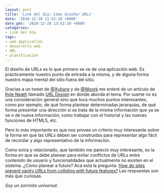 ```yaml
---
layout: post
title: 'Link del día: Cómo diseñar URLs'
date: '2010-12-28 11:52:10 +0000'
date_gmt: '2010-12-28 13:52:10 +0000'
categories:
- Link del día
tags:
- web application
- desarrollo web
- URL
- planificación
---
```


El diseño de URLs es lo que primero se ve de una aplicación web. Es prácticamente nuestro punto de entrada a la misma, y de alguna forma nuestro mapa mental del sitio fuera del sitio.

Gracias a un tweet de [@Xyborg](http://twitter.com/#!/Xyborg/status/19746782212792320) y de [@Woork](http://twitter.com/#!/Woork/status/19743729132765184) me enteré de un artículo de [Kyle Neath](http://warpspire.com/) llamado [URL Design](http://warpspire.com/posts/url-design/) en donde aborda el tema. Por suerte no es una consideración general sino que toca muchos puntos interesantes, como por ejemplo, de qué forma plantear determinadas jerarquías, de qué forma presentar una dirección si se trata de la misma información que ya se ve o de nueva información, como trabajar con el historial y las nuevas funciones de HTML5, etc.

Pero lo más importante es que nos provee un criterio muy interesante sobre la forma en que las URLs deben ser construidas para representar algo fácil de recordar y algo representativo de la información.

Como extra y relacionado, que también me pareció muy interesante, es la forma en que se debe planear para evitar conflictos de URLs entre contenido de usuario y funcionalidades que actualmente no existen en el sistema.  ¿Cómo planear a futuro? Acá está la pregunta: [How do sites prevent vanity URLs from colliding with future features?](http://www.quora.com/How-do-sites-prevent-vanity-URLs-from-colliding-with-future-features) Las respuestas son más que curiosas.

_Soy un zorrinito universal._
